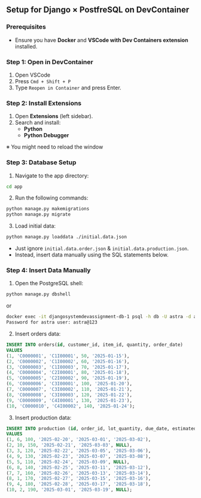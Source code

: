 ## Setup for Django × PostfreSQL on DevContainer


### Prerequisites
- Ensure you have **Docker** and **VSCode with Dev Containers extension** installed.


### Step 1: Open in DevContainer
1. Open VSCode
2. Press `Cmd + Shift + P`
3. Type `Reopen in Container` and press Enter.


### Step 2: Install Extensions
1. Open **Extensions** (left sidebar).
2. Search and install:
    - **Python** 
    - **Python Debugger**

※ You might need to reload the window


### Step 3: Database Setup
1. Navigate to the app directory:
```bash
cd app
```

2. Run the following commands:
```bash
python manage.py makemigrations
python manage.py migrate
```

3. Load initial data:
```bash
python manage.py loaddata ./initial.data.json
```
- Just ignore `initial.data.order.json` & `initial.data.production.json`.
- Instead, insert data manually using the SQL statements below.


### Step 4: Insert Data Manually
1. Open the PostgreSQL shell:
```bash
python manage.py dbshell
```
or
```bash
docker exec -it djangosystemdevassignment-db-1 psql -h db -U astra -d astra_db -p 5432
Password for astra user: astra@123
```

2. Insert orders data:
```sql
INSERT INTO orders(id, customer_id, item_id, quantity, order_date)
VALUES
(1, 'C0000001', 'C1I00001', 50, '2025-01-15'),
(2, 'C0000002', 'C1I00002', 60, '2025-01-16'),
(3, 'C0000003', 'C1I00003', 70, '2025-01-17'),
(4, 'C0000004', 'C2I00001', 80, '2025-01-18'),
(5, 'C0000005', 'C2I00002', 90, '2025-01-19'),
(6, 'C0000006', 'C3I00001', 100, '2025-01-20'),
(7, 'C0000007', 'C3I00002', 110, '2025-01-21'),
(8, 'C0000008', 'C3I00003', 120, '2025-01-22'),
(9, 'C0000009', 'C4I00001', 130, '2025-01-23'),
(10, 'C0000010', 'C4I00002', 140, '2025-01-24');
```

3. Insert production data:
```sql
INSERT INTO production (id, order_id, lot_quantity, due_date, estimated_completion_date, completion_date) 
VALUES
(1, 6, 100, '2025-02-20', '2025-03-01', '2025-03-02'),
(2, 10, 150, '2025-02-21', '2025-03-03', NULL),
(3, 3, 120, '2025-02-22', '2025-03-05', '2025-03-06'),
(4, 9, 130, '2025-02-23', '2025-03-07', '2025-03-08'),
(5, 5, 110, '2025-02-24', '2025-03-09', NULL),
(6, 8, 140, '2025-02-25', '2025-03-11', '2025-03-12'),
(7, 7, 160, '2025-02-26', '2025-03-13', '2025-03-14'),
(8, 1, 170, '2025-02-27', '2025-03-15', '2025-03-16'),
(9, 4, 180, '2025-02-28', '2025-03-17', '2025-03-18'),
(10, 2, 190, '2025-03-01', '2025-03-19', NULL);
```
